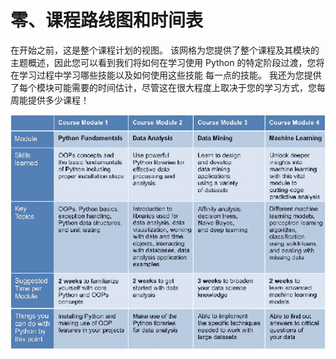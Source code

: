 # 零、课程路线图和时间表

在开始之前，这是整个课程计划的视图。 该网格为您提供了整个课程及其模块的主题概述，因此您可以看到我们将如何在学习使用 Python 的特定阶段过渡，您将在学习过程中学习哪些技能以及如何使用这些技能 每一点的技能。 我还为您提供了每个模块可能需要的时间估计，尽管这在很大程度上取决于您的学习方式，您每周能提供多少课程！

![The Course Roadmap and Timeline](img/table.jpg)